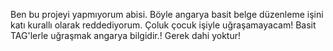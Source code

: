 Ben bu projeyi yapmıyorum abisi. Böyle angarya basit belge düzenleme işini katı kurallı olarak reddediyorum. Çoluk çocuk işiyle uğraşamayacam! Basit TAG'lerle uğraşmak angarya bilgidir.! Gerek dahi yoktur!
